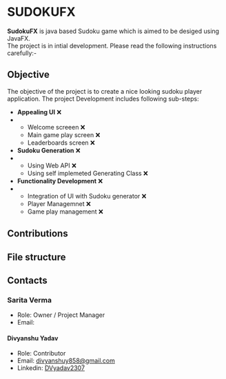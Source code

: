 # SUDOKUFX
**SudokuFX** is java based Sudoku game which is aimed to be desiged using JavaFX.<br>
The project is in intial development. Please read the following instructions carefully:-

## Objective
<!--Create objective of the project -->
The objective of the project is to create a nice looking sudoku player application. The project Development includes following sub-steps:
- **Appealing UI** ❌
- - Welcome screeen ❌
  - Main game play screen ❌<!-- include main play UI, username popup, play/pause/restart popup-->
  - Leaderboards screen ❌
- **Sudoku Generation** ❌
- - Using Web API ❌
  - Using self implemeted Generating Class ❌
- **Functionality Development** ❌
- - Integration of UI with Sudoku generator ❌
  - Player Managemnet ❌<!-- allow player name, highscore/leaderboards(implement using JDBC) etc. features-->
  - Game play management ❌<!-- allow restart, configure game difficulty and time of game play-->
  

## Contributions
<!--how to 
          gain contribution access
                    for new contributors
                    for existing contributors
          build project
          run project-->
## File structure
<!--Explain what each file is for with liks to the file-->

## Contacts
<!--add contributor/owners' contacts-->
### Sarita Verma
- Role: Owner / Project Manager
- Email:
  
#### Divyanshu Yadav
- Role: Contributor
- Email: [divyanshuy858@gmail.com](mailto:divyanshuy858@gmail.com)
- Linkedin: [DVyadav2307](https://www.linkedin.com/in/dvyadav2307)
